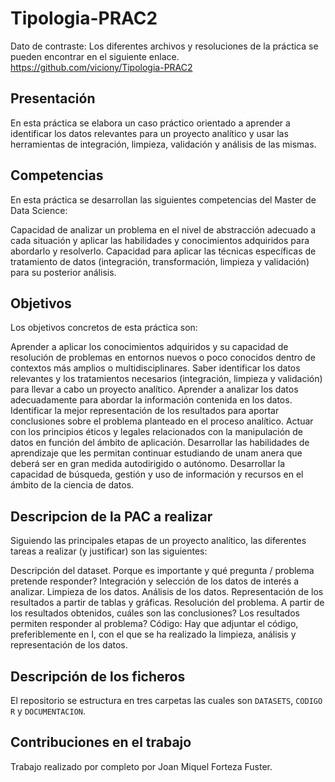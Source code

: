 # Tipologia-PRAC2

Dato de contraste: Los diferentes archivos y resoluciones de la práctica se pueden encontrar en el siguiente enlace. https://github.com/viciony/Tipologia-PRAC2

## Presentación
En esta práctica se elabora un caso práctico orientado a aprender a identificar los datos relevantes para un proyecto analítico y usar las herramientas de integración, limpieza, validación y análisis de las mismas.

## Competencias
En esta práctica se desarrollan las siguientes competencias del Master de Data Science:

Capacidad de analizar un problema en el nivel de abstracción adecuado a cada situación y aplicar las habilidades y conocimientos adquiridos para abordarlo y resolverlo.
Capacidad para aplicar las técnicas específicas de tratamiento de datos (integración, transformación, limpieza y validación) para su posterior análisis.

## Objetivos
Los objetivos concretos de esta práctica son:

Aprender a aplicar los conocimientos adquiridos y su capacidad de resolución de problemas en entornos nuevos o poco conocidos dentro de contextos más amplios o multidisciplinares.
Saber identificar los datos relevantes y los tratamientos necesarios (integración, limpieza y validación) para llevar a cabo un proyecto analítico.
Aprender a analizar los datos adecuadamente para abordar la información contenida en los datos.
Identificar la mejor representación de los resultados para aportar conclusiones sobre el problema planteado en el proceso analítico.
Actuar con los principios éticos y legales relacionados con la manipulación de datos en función del ámbito de aplicación.
Desarrollar las habilidades de aprendizaje que les permitan continuar estudiando de unam anera que deberá ser en gran medida autodirigido o autónomo.
Desarrollar la capacidad de búsqueda, gestión y uso de información y recursos en el ámbito de la ciencia de datos.

## Descripcion de la PAC a realizar
Siguiendo las principales etapas de un proyecto analítico, las diferentes tareas a realizar (y justificar) son las siguientes:

Descripción del dataset. Porque es importante y qué pregunta / problema pretende responder?
Integración y selección de los datos de interés a analizar.
Limpieza de los datos. 
Análisis de los datos.
Representación de los resultados a partir de tablas y gráficas.
Resolución del problema. A partir de los resultados obtenidos, cuáles son las conclusiones? Los resultados permiten responder al problema?
Código: Hay que adjuntar el código, preferiblemente en I, con el que se ha realizado la limpieza, análisis y representación de los datos.

## Descripción de los ficheros

El repositorio se estructura en tres carpetas las cuales son `DATASETS`, `CODIGO R` y `DOCUMENTACION`.


## Contribuciones en el trabajo

Trabajo realizado por completo por Joan Miquel Forteza Fuster.
